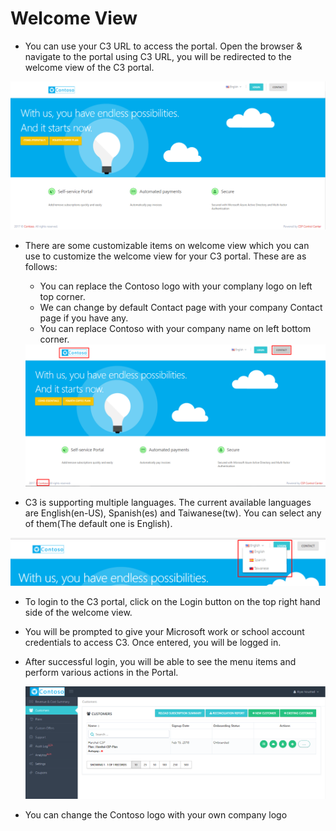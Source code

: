 
# Welcome View  
* You can use your C3 URL to access the portal. Open the browser & navigate to the portal using C3 URL, you will be redirected to the welcome view of the C3 portal.
<img src="/images/Welcome-view.png">  

* There are some customizable items on welcome view which you can use to customize the welcome view for your C3 portal. These are as follows:  
   * You can replace the Contoso logo with your complany logo on left top corner.  
   * We can change by default Contact page with your company Contact page if you have any.  
   * You can replace Contoso with your company name on left bottom corner. 
   
   <img src="/images/Welcome-customize.png">  
     
* C3 is supporting multiple languages. The current available languages are English(en-US), Spanish(es) and Taiwanese(tw). You can select any of them(The default one is English).  
<img src="/images/SupportedLanguages.png">  

* To login to the C3 portal, click on the Login button on the top right hand side of the welcome view.  
* You will be prompted to give your Microsoft work or school account credentials to access C3. Once entered, you will be logged in.  
* After successful login, you will be able to see the menu items and perform various actions in the Portal.  
  
  <img src="/images/Logged-in-view.png">  
    
 * You can change the Contoso logo with your own company logo 







